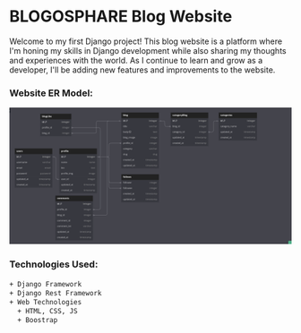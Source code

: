# BLOGOSPHARE Blog Website
Welcome to my first Django project! This blog website is a platform where I'm honing my skills in Django development while also sharing my thoughts and experiences with the world. As I continue to learn and grow as a developer, I'll be adding new features and improvements to the website.


### Website ER Model:
![BLOG website ER MODEL!](./images/blog_model.png)

### Technologies Used:

    + Django Framework
    + Django Rest Framework
    + Web Technologies
      + HTML, CSS, JS
      + Boostrap
    